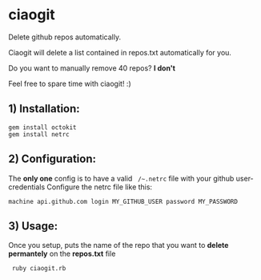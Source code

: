 # ciaogit
Delete github repos automatically.

Ciaogit will delete a list contained in repos.txt automatically for you.

Do you want to manually remove 40 repos? **I don't**

Feel free to spare time with ciaogit! :)

## 1) Installation:

```console
gem install octokit
gem install netrc
```

## 2) Configuration:

The **only one** config is to have a valid ``` /~.netrc``` file with your github user-credentials
Configure the netrc file like this:

```
machine api.github.com login MY_GITHUB_USER password MY_PASSWORD
```

## 3) Usage:

Once you setup, puts the name of the repo that you want to **delete permantely** on the **repos.txt** file

``` ruby ciaogit.rb```
